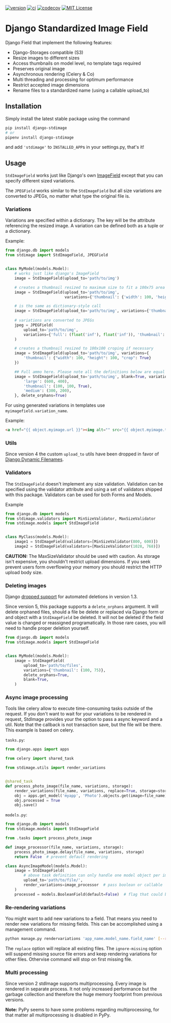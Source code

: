 [![version](https://img.shields.io/pypi/v/django-stdimage.svg)](https://pypi.python.org/pypi/django-stdimage/)
[![ci](https://api.travis-ci.org/codingjoe/django-stdimage.svg?branch=master)](https://travis-ci.org/codingjoe/django-stdimage)
[![codecov](https://codecov.io/gh/codingjoe/django-stdimage/branch/master/graph/badge.svg)](https://codecov.io/gh/codingjoe/django-stdimage)
[![MIT License](https://img.shields.io/badge/license-MIT-blue.svg)](LICENSE)

# Django Standardized Image Field

Django Field that implement the following features:

* Django-Storages compatible (S3)
* Resize images to different sizes
* Access thumbnails on model level, no template tags required
* Preserves original image
* Asynchronous rendering (Celery & Co)
* Multi threading and processing for optimum performance
* Restrict accepted image dimensions
* Rename files to a standardized name (using a callable upload_to)

## Installation

Simply install the latest stable package using the command

```bash
pip install django-stdimage
# or
pipenv install django-stdimage
```

and add `'stdimage'` to `INSTALLED_APP`s in your settings.py, that's it!

## Usage

`StdImageField` works just like Django's own
[ImageField](https://docs.djangoproject.com/en/dev/ref/models/fields/#imagefield)
except that you can specify different sized variations.

The `JPEGField` works similar to the `StdImageField` but all size variations are
converted to JPEGs, no matter what type the original file is.

### Variations

Variations are specified within a dictionary. The key will be the attribute referencing the resized image.
A variation can be defined both as a tuple or a dictionary.

Example:

```python
from django.db import models
from stdimage import StdImageField, JPEGField


class MyModel(models.Model):
    # works just like django's ImageField
    image = StdImageField(upload_to='path/to/img')

    # creates a thumbnail resized to maximum size to fit a 100x75 area
    image = StdImageField(upload_to='path/to/img',
                          variations={'thumbnail': {'width': 100, 'height': 75}})

    # is the same as dictionary-style call
    image = StdImageField(upload_to='path/to/img', variations={'thumbnail': (100, 75)})
    
    # variations are converted to JPEGs
    jpeg = JPEGField(
        upload_to='path/to/img',
        variations={'full': (float('inf'), float('inf')), 'thumbnail': (100, 75)},
    )

    # creates a thumbnail resized to 100x100 croping if necessary
    image = StdImageField(upload_to='path/to/img', variations={
        'thumbnail': {"width": 100, "height": 100, "crop": True}
    })

    ## Full ammo here. Please note all the definitions below are equal
    image = StdImageField(upload_to='path/to/img', blank=True, variations={
        'large': (600, 400),
        'thumbnail': (100, 100, True),
        'medium': (300, 200),
    }, delete_orphans=True)
```

For using generated variations in templates use `myimagefield.variation_name`.

Example:

```html
<a href="{{ object.myimage.url }}"><img alt="" src="{{ object.myimage.thumbnail.url }}"/></a>
```

### Utils

Since version 4 the custom `upload_to` utils have been dropped in favor of
[Django Dynamic Filenames][dynamic_filenames].

[dynamic_filenames]: https://github.com/codingjoe/django-dynamic-filenames

### Validators
The `StdImageField` doesn't implement any size validation. Validation can be specified using the validator attribute
and using a set of validators shipped with this package.
Validators can be used for both Forms and Models.

Example

```python
from django.db import models
from stdimage.validators import MinSizeValidator, MaxSizeValidator
from stdimage.models import StdImageField


class MyClass(models.Model):
    image1 = StdImageField(validators=[MinSizeValidator(800, 600)])
    image2 = StdImageField(validators=[MaxSizeValidator(1028, 768)])
```

**CAUTION:** The MaxSizeValidator should be used with caution.
As storage isn't expensive, you shouldn't restrict upload dimensions.
If you seek prevent users form overflowing your memory you should restrict the HTTP upload body size.

### Deleting images

Django [dropped support](https://docs.djangoproject.com/en/dev/releases/1.3/#deleting-a-model-doesn-t-delete-associated-files)
for automated deletions in version 1.3.

Since version 5, this package supports a `delete_orphans` argument. It will delete
orphaned files, should a file be delete or replaced via Django form or and object with
a `StdImageField` be deleted. It will not be deleted if the field value is changed or
reassigned programatically. In those rare cases, you will need to handle proper deletion
yourself.

```python
from django.db import models
from stdimage.models import StdImageField


class MyModel(models.Model):
    image = StdImageField(
        upload_to='path/to/files',
        variations={'thumbnail': (100, 75)},
        delete_orphans=True,
        blank=True,
    )
```

### Async image processing
Tools like celery allow to execute time-consuming tasks outside of the request. If you don't want
to wait for your variations to be rendered in request, StdImage provides your the option to pass a
async keyword and a util.
Note that the callback is not transaction save, but the file will be there.
This example is based on celery.

`tasks.py`:
```python
from django.apps import apps

from celery import shared_task

from stdimage.utils import render_variations


@shared_task
def process_photo_image(file_name, variations, storage):
    render_variations(file_name, variations, replace=True, storage=storage)
    obj = apps.get_model('myapp', 'Photo').objects.get(image=file_name)
    obj.processed = True
    obj.save()
```

`models.py`:
```python
from django.db import models
from stdimage.models import StdImageField

from .tasks import process_photo_image

def image_processor(file_name, variations, storage):
    process_photo_image.delay(file_name, variations, storage)
    return False  # prevent default rendering

class AsyncImageModel(models.Model):
    image = StdImageField(
        # above task definition can only handle one model object per image filename
        upload_to='path/to/file/',
        render_variations=image_processor  # pass boolean or callable
    )
    processed = models.BooleanField(default=False)  # flag that could be used for view querysets
```

### Re-rendering variations
You might want to add new variations to a field. That means you need to render new variations for missing fields.
This can be accomplished using a management command.
```bash
python manage.py rendervariations 'app_name.model_name.field_name' [--replace] [-i/--ignore-missing]
```
The `replace` option will replace all existing files.
The `ignore-missing` option will suspend missing source file errors and keep
rendering variations for other files. Othervise command will stop on first
missing file.

### Multi processing
Since version 2 stdImage supports multiprocessing.
Every image is rendered in separate process.
It not only increased performance but the garbage collection
and therefore the huge memory footprint from previous versions.

**Note:** PyPy seems to have some problems regarding multiprocessing,
for that matter all multiprocessing is disabled in PyPy.

